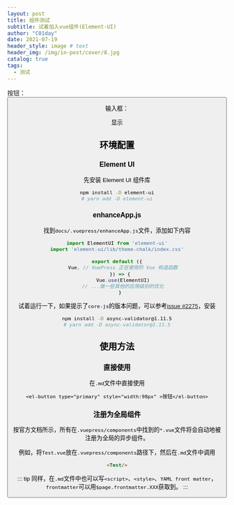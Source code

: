 ```yaml
---
layout: post
title: 组件测试
subtitle: 试着加入vue组件(Element-UI)
author: "C01day"
date: 2021-07-19
header_style: image # text
header_img: /img/in-post/cover/8.jpg
catalog: true
tags:
  - 测试
---
```

<el-alert
    title="Vuepress框架基于Vue，自然也可以使用Vue。试着添加一些 Element UI 组件"
    type="success"
    show-icon>
</el-alert>

按钮：
<Button/>


输入框：
<div align=center>
<el-input v-model="input" placeholder="" style="width:98px"></el-input>
<el-badge :value="input" class="item">
  <el-button size="small" :plain="true" style="height:40px">显示</el-button>
</el-badge>
</div>

## 环境配置
### Element UI
先安装 Element UI 组件库
``` sh
npm install -D element-ui
# yarn add -D element-ui
```

### enhanceApp.js
找到`docs/.vuepress/enhanceApp.js`文件，添加如下内容
``` js
import ElementUI from 'element-ui'
import 'element-ui/lib/theme-chalk/index.css'

export default ({
    Vue, // VuePress 正在使用的 Vue 构造函数
  }) => {
    Vue.use(ElementUI)
    // ...做一些其他的应用级别的优化
  }
```

试着运行一下，如果提示了`core-js`的版本问题，可以参考[issue #2275](https://github.com/vuejs/vuepress/issues/2275)，安装
``` sh
npm install -D async-validator@1.11.5
# yarn add -D async-validator@1.11.5
```
## 使用方法

### 直接使用
在`.md`文件中直接使用
``` vue
<el-button type="primary" style="width:98px" >按钮</el-button>
```
### 注册为全局组件
按官方文档所示，所有在`.vuepress/components`中找到的`*.vue`文件将会自动地被注册为全局的异步组件。

例如，将`Test.vue`放在`.vuepress/components`路径下，然后在`.md`文件中调用

``` md
<Test/>
```

::: tip
同样，在`.md`文件中也可以写`<script>`、`<style>`、`YAML front matter`，`frontmatter`可以用`$page.frontmatter.XXX`获取到。
:::

<script>
export default {
    data() {
        return {
            input: ''
        }
    },
};
</script>

